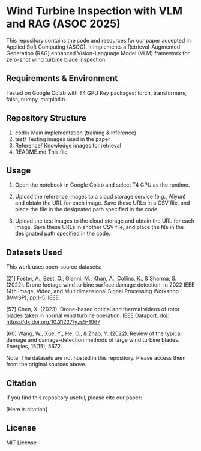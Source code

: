 # Wind Turbine Inspection with VLM and RAG (ASOC 2025)

This repository contains the code and resources for our paper accepted in Applied Soft Computing (ASOC).
It implements a Retrieval-Augmented Generation (RAG) enhanced Vision-Language Model (VLM) framework for zero-shot wind turbine blade inspection.

## Requirements & Environment

Tested on Google Colab with T4 GPU
Key packages: torch, transformers, faiss, numpy, matplotlib

## Repository Structure

1. code/ Main implementation (training & inference)
2. test/ Testing images used in the paper
3. Reference/ Knowledge images for retrieval
4. README.md This file

## Usage

1. Open the notebook in Google Colab and select T4 GPU as the runtime.

2. Upload the reference images to a cloud storage service (e.g., Aliyun) and obtain the URL for each image. Save these URLs in a CSV file, and place the file in the designated path specified in the code.

3. Upload the test images to the cloud storage and obtain the URL for each image. Save these URLs in another CSV file, and place the file in the designated path specified in the code.

## Datasets Used

This work uses open-source datasets:

[21] Foster, A., Best, O., Gianni, M., Khan, A., Collins, K., & Sharma, S. (2022). Drone footage wind turbine surface damage detection. In 2022 IEEE 14th Image, Video, and Multidimensional Signal Processing Workshop (IVMSP), pp.1–5. IEEE.

[57] Chen, X. (2023). Drone-based optical and thermal videos of rotor blades taken in normal wind turbine operation. IEEE Dataport. doi: https://dx.doi.org/10.21227/yzs5-1067

[60] Wang, W., Xue, Y., He, C., & Zhao, Y. (2022). Review of the typical damage and damage-detection methods of large wind turbine blades. Energies, 15(15), 5672.

Note: The datasets are not hosted in this repository. Please access them from the original sources above.

## Citation

If you find this repository useful, please cite our paper:

[Here is citation]

## License
MIT License
